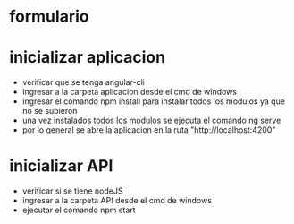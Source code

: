 ﻿# formulario

# inicializar aplicacion

- verificar que se tenga angular-cli
- ingresar a la carpeta aplicacion desde el cmd de windows
- ingresar el comando npm install para instalar todos los modulos ya que no se subieron
- una vez instalados todos los modulos se ejecuta el comando ng serve
- por lo general se abre la aplicacion en la ruta "http://localhost:4200"

# inicializar API

- verificar si se tiene nodeJS 
- ingresar a la carpeta API desde el cmd de windows
- ejecutar el comando npm start
